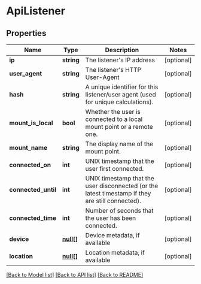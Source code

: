 # ApiListener

## Properties
Name | Type | Description | Notes
------------ | ------------- | ------------- | -------------
**ip** | **string** | The listener&#x27;s IP address | [optional] 
**user_agent** | **string** | The listener&#x27;s HTTP User-Agent | [optional] 
**hash** | **string** | A unique identifier for this listener/user agent (used for unique calculations). | [optional] 
**mount_is_local** | **bool** | Whether the user is connected to a local mount point or a remote one. | [optional] 
**mount_name** | **string** | The display name of the mount point. | [optional] 
**connected_on** | **int** | UNIX timestamp that the user first connected. | [optional] 
**connected_until** | **int** | UNIX timestamp that the user disconnected (or the latest timestamp if they are still connected). | [optional] 
**connected_time** | **int** | Number of seconds that the user has been connected. | [optional] 
**device** | [**null[]**](.md) | Device metadata, if available | [optional] 
**location** | [**null[]**](.md) | Location metadata, if available | [optional] 

[[Back to Model list]](../../README.md#documentation-for-models) [[Back to API list]](../../README.md#documentation-for-api-endpoints) [[Back to README]](../../README.md)

